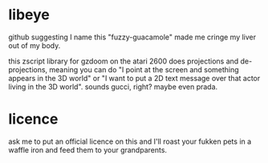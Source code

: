 # libeye
github suggesting I name this "fuzzy-guacamole" made me cringe my liver out of my body.

this zscript library for gzdoom on the atari 2600 does projections and de-projections, meaning you can do "I point at the screen and something appears in the 3D world" or "I want to put a 2D text message over that actor living in the 3D world". sounds gucci, right? maybe even prada.

# licence
ask me to put an official licence on this and I'll roast your fukken pets in a waffle iron and feed them to your grandparents.
